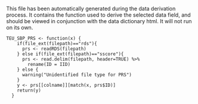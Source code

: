 This file has been automatically generated during the data derivation process.
It contains the function used to derive the selected data field, and should be viewed in conjunction with the data dictionary html.
It will not run on its own.


```
TEU_SBP_PRS <- function(x) {
    if(file_ext(filepath)=="rds"){
      prs <- readRDS(filepath)
    } else if(file_ext(filepath)=="sscore"){
      prs <- read.delim(filepath, header=TRUE) %>%
        rename(ID = IID)
    } else {
      warning("Unidentified file type for PRS")
    }
    y <- prs[[colname]][match(x, prs$ID)]
    return(y)
  }
```


